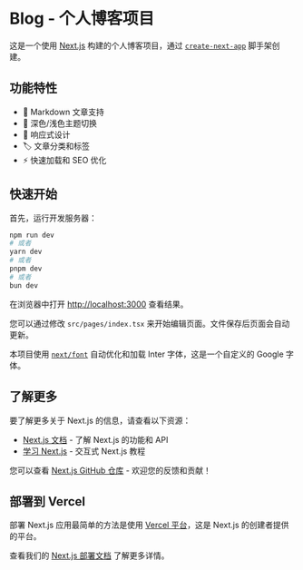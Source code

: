 # Blog - 个人博客项目

这是一个使用 [Next.js](https://nextjs.org/) 构建的个人博客项目，通过 [`create-next-app`](https://github.com/vercel/next.js/tree/canary/packages/create-next-app) 脚手架创建。

## 功能特性

- 📝 Markdown 文章支持
- 🎨 深色/浅色主题切换
- 📱 响应式设计
- 🏷️ 文章分类和标签
- ⚡ 快速加载和 SEO 优化

## 快速开始

首先，运行开发服务器：

```bash
npm run dev
# 或者
yarn dev
# 或者
pnpm dev
# 或者
bun dev
```

在浏览器中打开 [http://localhost:3000](http://localhost:3000) 查看结果。

您可以通过修改 `src/pages/index.tsx` 来开始编辑页面。文件保存后页面会自动更新。

本项目使用 [`next/font`](https://nextjs.org/docs/basic-features/font-optimization) 自动优化和加载 Inter 字体，这是一个自定义的 Google 字体。

## 了解更多

要了解更多关于 Next.js 的信息，请查看以下资源：

- [Next.js 文档](https://nextjs.org/docs) - 了解 Next.js 的功能和 API
- [学习 Next.js](https://nextjs.org/learn) - 交互式 Next.js 教程

您可以查看 [Next.js GitHub 仓库](https://github.com/vercel/next.js/) - 欢迎您的反馈和贡献！

## 部署到 Vercel

部署 Next.js 应用最简单的方法是使用 [Vercel 平台](https://vercel.com/new?utm_medium=default-template&filter=next.js&utm_source=create-next-app&utm_campaign=create-next-app-readme)，这是 Next.js 的创建者提供的平台。

查看我们的 [Next.js 部署文档](https://nextjs.org/docs/deployment) 了解更多详情。
